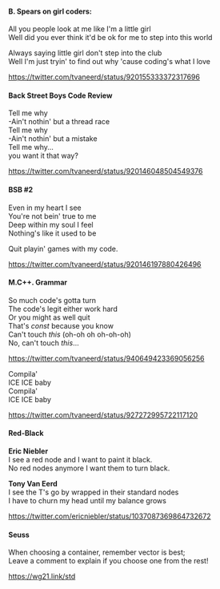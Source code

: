 #### B. Spears on girl coders:  

All you people look at me like I'm a little girl  
Well did you ever think it'd be ok for me to step into this world  

Always saying little girl don't step into the club  
Well I'm just tryin' to find out why 'cause coding's what I love  

https://twitter.com/tvaneerd/status/920155333372317696

#### Back Street Boys Code Review

Tell me why  
-Ain't nothin' but a thread race  
Tell me why  
-Ain't nothin' but a mistake  
Tell me why...  
you want it that way?  

https://twitter.com/tvaneerd/status/920146048504549376

#### BSB #2

Even in my heart I see  
You're not bein' true to me  
Deep within my soul I feel  
Nothing's like it used to be  

Quit playin' games with my code.  

https://twitter.com/tvaneerd/status/920146197880426496

#### M.C++. Grammar

So much code's gotta turn  
The code's legit either work hard  
Or you might as well quit  
That's *const* because you know  
Can't touch *this* (oh-oh oh oh-oh-oh)  
No, can't touch *this*...  

https://twitter.com/tvaneerd/status/940649423369056256

Compila'  
ICE ICE baby  
Compila'  
ICE ICE baby  

https://twitter.com/tvaneerd/status/927272995722117120

#### Red-Black

**Eric Niebler**  
I see a red node and I want to paint it black.  
No red nodes anymore I want them to turn black.  

**Tony Van Eerd**  
I see the T's go by wrapped in their standard nodes  
I have to churn my head until my balance grows  

https://twitter.com/ericniebler/status/1037087369864732672

#### Seuss

When choosing a container, remember vector is best;  
Leave a comment to explain if you choose one from the rest!  

https://wg21.link/std



